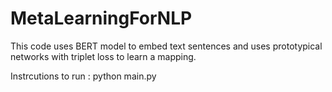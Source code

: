 # MetaLearningForNLP
This code uses BERT model to embed text sentences and uses prototypical networks with triplet loss to learn a mapping.

Instrcutions to run : python main.py

